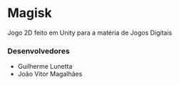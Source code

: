 # Magisk

Jogo 2D feito em Unity para a matéria de Jogos Digitais

### Desenvolvedores

- Guilherme Lunetta
- João Vitor Magalhães
